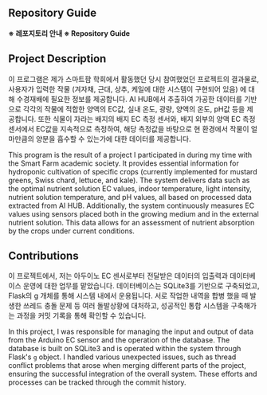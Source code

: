 ## Repository Guide

**※ 레포지토리 안내 ※ Repository Guide**


## Project Description

이 프로그램은 제가 스마트팜 학회에서 활동했던 당시 참여했었던 프로젝트의 결과물로, 사용자가 입력한 작물 (겨자채, 근대, 상추, 케일에 대한 시스템이 구현되어 있음) 에 대해 수경재배에 필요한 정보를 제공합니다. AI HUB에서 추출하여 가공한 데이터를 기반으로 각각의 작물에 적합한 양액의 EC값, 실내 온도, 광량, 양액의 온도, pH값 등을 제공합니다. 또한 식물이 자라는 배지의 배지 EC 측정 센서와, 배지 외부의 양액 EC 측정 센서에서 EC값을 지속적으로 측정하여, 해당 측정값을 바탕으로 현 환경에서 작물이 얼마만큼의 양분을 흡수할 수 있는가에 대한 데이터를 제공합니다.

This program is the result of a project I participated in during my time with the Smart Farm academic society. It provides essential information for hydroponic cultivation of specific crops (currently implemented for mustard greens, Swiss chard, lettuce, and kale). The system delivers data such as the optimal nutrient solution EC values, indoor temperature, light intensity, nutrient solution temperature, and pH values, all based on processed data extracted from AI HUB.
Additionally, the system continuously measures EC values using sensors placed both in the growing medium and in the external nutrient solution. This data allows for an assessment of nutrient absorption by the crops under current conditions.


## Contributions

이 프로젝트에서, 저는 아두이노 EC 센서로부터 전달받은 데이터의 입출력과 데이터베이스 운영에 대한 업무를 맡았습니다. 데이터베이스는 SQLite3를 기반으로 구축되었고, Flask의 g 개체를 통해 시스템 내에서 운용됩니다. 서로 작업한 내역을 합병 했을 때 발생한 쓰레드 충돌 문제 등 여러 돌발상황에 대처하고, 성공적인 통합 시스템을 구축해가는 과정을 커밋 기록을 통해 확인할 수 있습니다.

In this project, I was responsible for managing the input and output of data from the Arduino EC sensor and the operation of the database. The database is built on SQLite3 and is operated within the system through Flask's `g` object. I handled various unexpected issues, such as thread conflict problems that arose when merging different parts of the project, ensuring the successful integration of the overall system. These efforts and processes can be tracked through the commit history.
